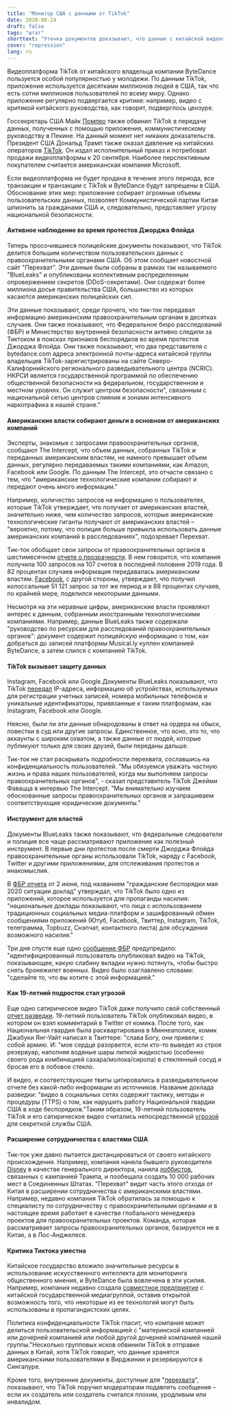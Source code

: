 ```yaml
---
title: "Монитор США с данными от TikTok"
date: 2020-08-24
draft: false
tags: "штат"
shorttext: "Утечка документов доказывает, что данные с китайской видеоплатформы TikTok поступают к властям США."
cover: "repression"
lang: ru
---
```


Видеоплатформа TikTok от китайского владельца компании ByteDance пользуется особой популярностью у молодежи. По данным TikTok, приложение используется десятками миллионов людей в США, так что есть сотни миллионов пользователей по всему миру. Однако приложение регулярно подвергается критике: например, видео с критикой китайского руководства, как говорят, подверглось цензуре.

Госсекретарь США Майк [Помпео](https://theintercept.com/2020/08/10/blueleaks-tiktok-law-enforcement-privacy/ "LEAKED DOCUMENTS REVEAL WHAT TIKTOK SHARES WITH AUTHORITIES — IN THE U.S.") также обвинил TikTok в передаче данных, полученных с помощью приложения, коммунистическому руководству в Пекине. На данный момент нет никаких доказательств. Президент США Дональд Трамп также оказал давление на китайских операторов [TikTok](https://theintercept.com/collections/blueleaks/ "BlueLeaks"). Он издал исполнительный приказ и потребовал продажи видеоплатформы к 20 сентября. Наиболее перспективным покупателем считается американская компания Microsoft.

Если видеоплатформа не будет продана в течение этого периода, все транзакции и транзакции с TikTok и ByteDance будут запрещены в США. Обоснование этих мер: приложение собирает огромные объемы пользовательских данных, позволяет Коммунистической партии Китая шпионить за гражданами США и, следовательно, представляет угрозу национальной безопасности.

#### Активное наблюдение во время протестов Джорджа Флойда

Теперь просочившиеся полицейские документы показывают, что TikTok делится большим количеством пользовательских данных с правоохранительными органами США. Об этом сообщает новостной сайт "Перехват". Эти данные были собраны в рамках так называемого "BlueLeaks" и опубликованы коллективным распределенным опровержением секретов (DDoS-секретами). Они содержат более миллиона досье правительства США, большинство из которых касаются американских полицейских сил.

Эти данные показывают, среди прочего, что тик-ток передавал информацию американским правоохранительным органам в десятках случаев. Они также показывают, что Федеральное бюро расследований (ФБР) и Министерство внутренней безопасности активно следили за Тиктоком в поисках признаков беспорядков во время протестов Джорджа Флойда. Они также показывают, что два представителя с bytedance.com адреса электронной почты-адреса китайской группы владельцев TikTok-зарегистрированы на сайте Северо-Калифорнийского регионального разведывательного центра (NCRIC). НКРСИ является государственной программой по обеспечению общественной безопасности на федеральном, государственном и местном уровнях. Он служит центром безопасности", связанным с национальной сетью центров слияния и зонами интенсивного наркотрафика в нашей стране."

#### Американские власти собирают деньги в основном от американских компаний

Эксперты, знакомые с запросами правоохранительных органов, сообщают The Intercept, что объем данных, собранных TikTok и переданных американским властям, не намного превышает объем данных, регулярно передаваемых такими компаниями, как Amazon, Facebook или Google. По данным The Intercept, это отчасти связано с тем, что "американские технологические компании собирают и передают очень много информации."

Например, количество запросов на информацию о пользователях, которые TikTok утверждает, что получает от американских властей, значительно ниже, чем количество запросов, которые американские технологические гиганты получают от американских властей – "вероятно, потому, что полиция больше привыкла использовать данные американских компаний в расследованиях", подозревает Перехват.

Тик-ток обобщает свои запросы от правоохранительных органов в шестимесячном [отчете о прозрачности](https://www.tiktok.com/safety/resources/transparency-report?lang=en "TIKTOK TRANSPARENCY REPORT"). В нем говорится, что компания получила 100 запросов на 107 счетов в последней половине 2019 года. В 82 процентах случаев информация передавалась американским властям. [Facebook](https://transparency.facebook.com/government-data-requests "Government Requests for User Data"), с другой стороны, утверждает, что получил колоссальные 51 121 запрос за тот же период и в 88 процентах случаев, по крайней мере, поделился некоторыми данными.

Несмотря на эти неравные цифры, американские власти проявляют интерес к данным, собранным иностранными технологическими компаниями. Например, данные BlueLeaks также содержали "руководство по ресурсам для расследований правоохранительных органов": документ содержит полицейскую информацию о том, как добраться до записей платформы Musical.ly куплен компанией ByteDance, а затем слился с компанией TikTok.

#### TikTok вызывает защиту данных

Instagram, Facebook или Google.Документы BlueLeaks показывают, что TikTok [передал](https://www.businessinsider.com/tiktok-police-law-enforcement-requests-2020-7?r=US&IR=T "Leaked documents show what it looks like when TikTok hands over a user's data to police") IP-адреса, информацию об устройствах, используемых для регистрации учетных записей, номера мобильных телефонов и уникальные идентификаторы, привязанные к таким платформам, как Instagram, Facebook или Google.

Неясно, были ли эти данные обнародованы в ответ на ордера на обыск, повестки в суд или другие запросы. Единственное, что ясно, это то, что аккаунты с широким охватом, а также данные от людей, которые публикуют только для своих друзей, были переданы дальше.

Тик-ток не стал раскрывать подробности перехвата, сославшись на конфиденциальность пользователей. "Мы обязуемся уважать частную жизнь и права наших пользователей, когда мы выполняем запросы правоохранительных органов", - сказал представитель TikTok Джейми Фавацца в интервью The Intercept. "Мы внимательно изучаем обоснованные запросы правоохранительных органов и запрашиваем соответствующие юридические документы."

#### Инструмент для властей

Документы BlueLeaks также показывают, что федеральные следователи и полиция все чаще рассматривают приложение как полезный инструмент. В первые дни протестов после смерти Джорджа Флойда правоохранительные органы использовали TikTok, наряду с Facebook, Twitter и другими приложениями, для отслеживания протестов и инакомыслия.

В [ФБР отчета](https://www.documentcloud.org/documents/6981488-June-2-FBI-SITREP.html "Civil Unrest May 2020 Situation Report") от 2 июня, под названием "гражданские беспорядки мая 2020 ситуации доклад" утверждал, что TikTok было одно из приложений, которое используется для пропаганды насилия: "национальные доклады показывают, что лица с использованием традиционных социальных медиа-платформ и зашифрованный обмен сообщениями приложений (Ютуб, Facebook, Твиттер, Instagram, TikTok, телеграмма, Topbuzz, Снэпчат, контактного листа) для обсуждения возможного насилия."

Три дня спустя еще одно [сообщение ФБР](https://www.documentcloud.org/documents/7032551-SITREP-5-JUN-1200-FINAL-OPE.html "Preventing Violence and Criminal Activity in Protection of Lawful Protest") предупредило: "идентифицированный пользователь опубликовал видео на TikTok, показывающее, какую слабину вкладки нужно потянуть, чтобы быстро снять бронежилет военных. Видео было озаглавлено словами: "сделайте то, что вы хотите с этой информацией."

#### Как 19-летний подросток стал угрозой

Еще одно сатирическое видео TikTok даже получило свой собственный [отчет разведки](https://www.documentcloud.org/documents/7032553-U-FOUO-Social-Media-User-Provides-TTPs-to.html "Homeland Report"). 19-летний пользователь TikTok опубликовал видео, в котором он взял комментарий в Twitter от комика. После того, как Национальная гвардия была расквартирована в Миннеаполисе, комик Джабуки Янг-Уайт написал в Твиттере: "слава Богу, они привели с собой армию. И: "мое сердце разорвется, если кто-то выведет из строя резервуар, наполняя водяные шары липкой жидкостью (особенно своего рода комбинацией сахара/молока/сиропа) в стеклянный сосуд и бросая его в лобовое стекло.

И видео, и соответствующие твиты цитировались в разведывательном отчете без какой-либо информации из источников. Название доклада разведки: "видео в социальных сетях содержит тактику, методы и процедуры (TTPS) о том, как нарушить работу Национальной гвардии США в ходе беспорядков."Таким образом, 19-летний пользователь TikTok и его сатирическое видео считались непосредственной [угрозой](https://mainernews.com/maine-spy-agency-pushed-absurd-claim-that-tiktok-teen-trained-terrorists/ "Maine Spy Agency Pushed Absurd Claim That TikTok Teen Trained Terrorists") для секретной службы США.

#### Расширение сотрудничества с властями США

Тик-ток уже давно пытается дистанцироваться от своего китайского происхождения. Например, компания наняла бывшего руководителя [Disney](https://www.bbc.com/news/technology-52717333#:~:text=Disney's%20head%20of%20streaming%20Kevin,the%20platform's%20Chinese%20parent%20company. "Disney's head of streaming to become CEO of TikTok") в качестве генерального директора, наняла [лоббистов](https://www.opensecrets.org/news/2020/07/tiktok-deploys-lobbyists/ "TikTok deploys lobbyists tied to Trump, top Democrats as US considers ban"), связанных с кампанией Трампа, и пообещала создать 10 000 рабочих мест в Соединенных Штатах. "Перехват" видит часть этого отхода от Китая в расширении сотрудничества с американскими властями. Например, недавно компания TikTok обратилась за помощью к специалисту по сотрудничеству с правоохранительными органами и в настоящее время работает в качестве глобального менеджера проектов для правоохранительных проектов. Команда, которая рассматривает запросы правоохранительных органов, базируется не в Китае, а в Лос-Анджелесе.

#### Критика Тиктока уместна

Китайское государство вложило значительные ресурсы в использование искусственного интеллекта для мониторинга общественного мнения, и ByteDance была вовлечена в эти усилия. Например, компания недавно создала [совместное предприятие](https://www.reuters.com/article/us-bytedance-filing/bytedance-unit-establishes-venture-with-chinese-state-media-firm-idUSKBN1YI099 "ByteDance unit establishes venture with Chinese state media firm") с китайской государственной медиагруппой, оставив открытой возможность того, что некоторые из ее технологий могут быть использованы в пропагандистских целях.

Политика конфиденциальности TikTok гласит, что компания может делиться пользовательской информацией с "материнской компанией или дочерней компанией или любой другой дочерней компанией нашей группы."Несколько групповых исков обвинили TikTok в отправке данных в Китай, хотя TikTok говорит, что данные хранятся американскими пользователями в Вирджинии и резервируются в Сингапуре.

Кроме того, внутренние документы, доступные для "[перехвата](https://theintercept.com/2020/03/16/tiktok-app-moderators-users-discrimination/ "INVISIBLE CENSORSHIP")", показывают, что TikTok поручил модераторам подавлять сообщения – если их создатель или создатель считался плохим, уродливым или инвалидом.
